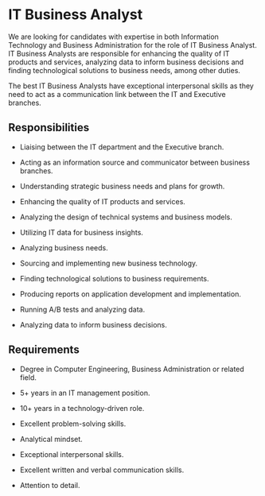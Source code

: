 # IT Business Analyst

We are looking for candidates with expertise in both Information Technology and Business Administration for the role of IT Business Analyst. IT Business Analysts are responsible for enhancing the quality of IT products and services, analyzing data to inform business decisions and finding technological solutions to business needs, among other duties.

The best IT Business Analysts have exceptional interpersonal skills as they need to act as a communication link between the IT and Executive branches.

## Responsibilities

* Liaising between the IT department and the Executive branch.

* Acting as an information source and communicator between business branches.

* Understanding strategic business needs and plans for growth.

* Enhancing the quality of IT products and services.

* Analyzing the design of technical systems and business models.

* Utilizing IT data for business insights.

* Analyzing business needs.

* Sourcing and implementing new business technology.

* Finding technological solutions to business requirements.

* Producing reports on application development and implementation.

* Running A/B tests and analyzing data.

* Analyzing data to inform business decisions.

## Requirements

* Degree in Computer Engineering, Business Administration or related field.

* 5+ years in an IT management position.

* 10+ years in a technology-driven role.

* Excellent problem-solving skills.

* Analytical mindset.

* Exceptional interpersonal skills.

* Excellent written and verbal communication skills.

* Attention to detail.

